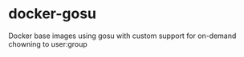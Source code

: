 # docker-gosu
Docker base images using gosu with custom support for on-demand chowning to user:group
